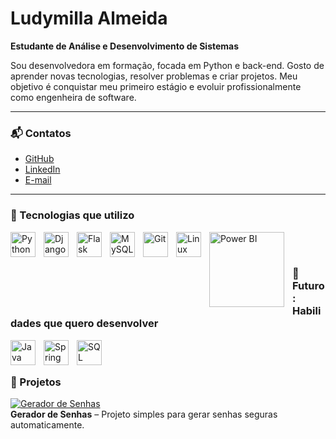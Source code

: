# Ludymilla Almeida

**Estudante de Análise e Desenvolvimento de Sistemas**  

Sou desenvolvedora em formação, focada em Python e back-end. Gosto de aprender novas tecnologias, resolver problemas e criar projetos. Meu objetivo é conquistar meu primeiro estágio e evoluir profissionalmente como engenheira de software.

---

### 📬 Contatos
- [GitHub](https://github.com/luddv)  
- [LinkedIn](https://www.linkedin.com/in/ludymillaalmeida)  
- [E-mail](mailto:almeidaludymilla6@gmail.com)

---

### 🧰 Tecnologias que utilizo

<img align="left" alt="Python" width="40px" style="padding-right:10px;" src="https://cdn.jsdelivr.net/gh/devicons/devicon/icons/python/python-original.svg"/>
<img align="left" alt="Django" width="40px" style="padding-right:10px;" src="https://cdn.jsdelivr.net/gh/devicons/devicon/icons/django/django-plain.svg"/>
<img align="left" alt="Flask" width="40px" style="padding-right:10px;" src="https://cdn.jsdelivr.net/gh/devicons/devicon/icons/flask/flask-original.svg"/>
<img align="left" alt="MySQL" width="40px" style="padding-right:10px;" src="https://cdn.jsdelivr.net/gh/devicons/devicon/icons/mysql/mysql-original.svg"/>
<img align="left" alt="Git" width="40px" style="padding-right:10px;" src="https://cdn.jsdelivr.net/gh/devicons/devicon/icons/git/git-original.svg"/>
<img align="left" alt="Linux" width="40px" style="padding-right:10px;" src="https://cdn.jsdelivr.net/gh/devicons/devicon/icons/linux/linux-original.svg"/>
<img align="left" alt="Power BI" width="120px" style="padding-right:10px;" src="https://img.shields.io/badge/Power%20BI-F2C811?style=for-the-badge&logo=Power%20BI&logoColor=black"/>

<br /><br />

### 🌟 Futuro: Habilidades que quero desenvolver
<img align="left" alt="Java" width="40px" style="padding-right:10px;" src="https://cdn.jsdelivr.net/gh/devicons/devicon/icons/java/java-original.svg"/>
<img align="left" alt="Spring" width="40px" style="padding-right:10px;" src="https://cdn.jsdelivr.net/gh/devicons/devicon/icons/spring/spring-original.svg"/>
<img align="left" alt="SQL" width="40px" style="padding-right:10px;" src="https://cdn.jsdelivr.net/gh/devicons/devicon/icons/mysql/mysql-original.svg"/>

<br /><br />

### 🚀 Projetos

[![Gerador de Senhas](https://raw.githubusercontent.com/luddv/Gerador-de-senhas/main/demo.gif)](https://github.com/luddv/Gerador-de-senhas)  
**Gerador de Senhas** – Projeto simples para gerar senhas seguras automaticamente.
